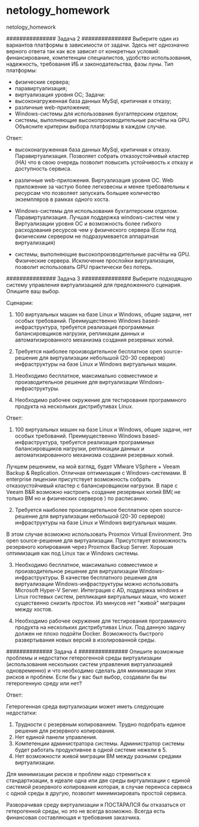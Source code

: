 # netology_homework
netology_homework

###############  Задача 2  ###############
Выберите один из вариантов платформы в зависимости от задачи. Здесь нет однозначно верного ответа так как все зависит от конкретных условий: финансирование, компетенции специалистов, удобство использования, надежность, требования ИБ и законодательства, фазы луны.
Тип платформы:
* физические сервера;
* паравиртуализация;
* виртуализация уровня ОС;
Задачи:
* высоконагруженная база данных MySql, критичная к отказу;
* различные web-приложения;
* Windows-системы для использования бухгалтерским отделом;
* системы, выполняющие высокопроизводительные расчёты на GPU.
Объясните критерии выбора платформы в каждом случае.

Ответ:
* высоконагруженная база данных MySql, критичная к отказу.
Паравиртуализация. Позволяет собрать отказоустойчивый кластер (HA) что в свою очередь позволит повысить устойчивость к отказу и доступность сервиса.

* различные web-приложения.
Виртуализация уровня ОС. Web приложение за частую более легковесны и менее требовательны к ресурсам что позволяет запускать большее количество экземпляров в рамках одного хоста.

* Windows-системы для использования бухгалтерским отделом.
Паравиртуализация. Лучшая поддержка windows-систем чем у Виртуализации уровня ОС и возможность более гибкого расходования ресурсов чем у физического сервера (Если под физическим сервером не подразумевается аппаратная виртуализация)

* системы, выполняющие высокопроизводительные расчёты на GPU.
Физические сервера. Исключение прослойки виртуализации, позволит использовать GPU практически без потерь. 



###############  Задача 3  ###############
Выберите подходящую систему управления виртуализацией для предложенного сценария. Опишите ваш выбор.

Сценарии:

1. 100 виртуальных машин на базе Linux и Windows, общие задачи, нет особых требований. Преимущественно Windows based-инфраструктура, требуется реализация программных балансировщиков нагрузки, репликации данных и автоматизированного механизма создания резервных копий.

2. Требуется наиболее производительное бесплатное open source-решение для виртуализации небольшой (20-30 серверов) инфраструктуры на базе Linux и Windows виртуальных машин.

3. Необходимо бесплатное, максимально совместимое и производительное решение для виртуализации Windows-инфраструктуры.

4. Необходимо рабочее окружение для тестирования программного продукта на нескольких дистрибутивах Linux.


Ответ:

1. 100 виртуальных машин на базе Linux и Windows, общие задачи, нет особых требований. Преимущественно Windows based-инфраструктура, требуется реализация программных балансировщиков нагрузки, репликации данных и автоматизированного механизма создания резервных копий.

Лучшем решением, на мой взгляд, будет VMware VSphere + Veeam Backup & Replication. Отличная оптимизация c Windows-системами. В enterprise лицензии присутствует возможность собрать отказоустойчивый кластер с балансировщиком нагрузки. В паре с Veeam B&R возможно настроить создание резервных копий ВМ( не только ВМ но и физических серверов ) по расписанию.  

2. Требуется наиболее производительное бесплатное open source-решение для виртуализации небольшой (20-30 серверов) инфраструктуры на базе Linux и Windows виртуальных машин.

В этом случае возможно использовать Proxmox Virtual Environment. Это open source-решение для виртуализации. Присутствует возможность резервного копирования через Proxmox Backup Server. Хорошая оптимизация как под Linux так и Windows системы. 

3. Необходимо бесплатное, максимально совместимое и производительное решение для виртуализации Windows-инфраструктуры.
В качестве бесплатного решения для виртуализации Windows-инфраструктуры можно использовать Microsoft Hyper-V Server. Интеграция с AD, поддержка windows и Linux гостевых систем,
репликация виртуальных маши, что может существенно снизить простои. Из минусов нет "живой" миграции между хостов.

4. Необходимо рабочее окружение для тестирования программного продукта на нескольких дистрибутивах Linux.
Под данную задачу должен не плохо подойти Docker. Возможность быстрого развертывания новых версий в изолированной среды.



##############  Задача 4  ###############
Опишите возможные проблемы и недостатки гетерогенной среды виртуализации (использования нескольких систем управления виртуализацией одновременно) 
и что необходимо сделать для минимизации этих рисков и проблем. Если бы у вас был выбор, создавали бы вы гетерогенную среду или нет?

Ответ:

Гетерогенная среда виртуализации может иметь следующие недостатки:
1. Трудности с резервным копированием. Трудно подобрать единое решения для резервного копирования.
2. Нет единой панели управления.
3. Компетенции администратора системы. Администратор системы будет работать продуктивнее в одной системе нежели в 5.
4. Нет возможности живой миграции ВМ между разными средами виртуализации.

Для минимизации рисков и проблем надо стремиться к стандартизации, в идеале одна или две среды виртуализации с единой системой резервного копирования которая, в случае  переноса сервиса с одной среды в другую, позволит минимизировать простой сервиса.

Разворачивая среду виртуализации я ПОСТАРАЛСЯ бы отказаться от гетерогенной среды, но это не всегда возможно. Всегда есть финансовая составляющая и требования заказчика.

 
